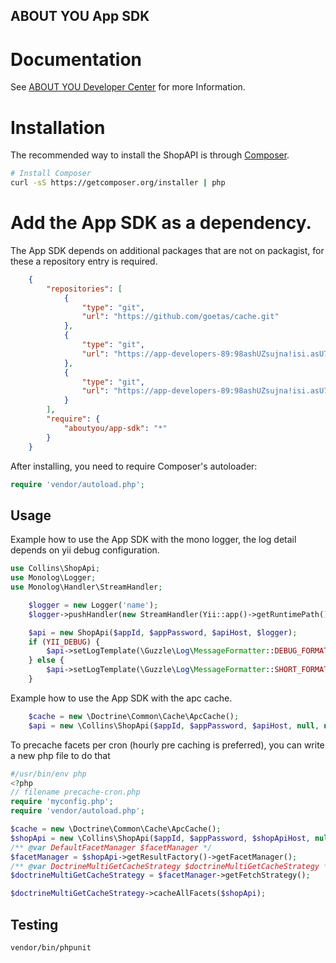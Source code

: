 ## ABOUT YOU App SDK

# Documentation

See [ABOUT YOU Developer Center](https://developer.aboutyou.de/) for more Information.

# Installation

The recommended way to install the ShopAPI is through [Composer](http://getcomposer.org).

```bash
# Install Composer
curl -sS https://getcomposer.org/installer | php
```

# Add the App SDK as a dependency.
The App SDK depends on additional packages that are not on packagist, for these a repository entry is required.

```json
    {
        "repositories": [
            {
                "type": "git",
                "url": "https://github.com/goetas/cache.git"
            },
            {
                "type": "git",
                "url": "https://app-developers-89:98ashUZsujna!isi.asU7@antevorte.codebasehq.com/public-sdks-2/php-jws.git"
            },
            {
                "type": "git",
                "url": "https://app-developers-89:98ashUZsujna!isi.asU7@antevorte.codebasehq.com/public-sdks-2/php-auth-sdk.git"
            }
        ],
        "require": {
            "aboutyou/app-sdk": "*"
        }
    }
```
After installing, you need to require Composer's autoloader:

```php
require 'vendor/autoload.php';
```

## Usage

Example how to use the App SDK with the mono logger, the log detail depends on yii debug configuration.

```php
use Collins\ShopApi;
use Monolog\Logger;
use Monolog\Handler\StreamHandler;

    $logger = new Logger('name');
    $logger->pushHandler(new StreamHandler(Yii::app()->getRuntimePath(). '/mono.log', Logger::DEBUG));

    $api = new ShopApi($appId, $appPassword, $apiHost, $logger);
    if (YII_DEBUG) {
        $api->setLogTemplate(\Guzzle\Log\MessageFormatter::DEBUG_FORMAT);
    } else {
        $api->setLogTemplate(\Guzzle\Log\MessageFormatter::SHORT_FORMAT);
    }
```

Example how to use the App SDK with the apc cache.

```php
    $cache = new \Doctrine\Common\Cache\ApcCache();
    $api = new \Collins\ShopApi($appId, $appPassword, $apiHost, null, null, $cache);
```

To precache facets per cron (hourly pre caching is preferred), you can write a new php file to do that

```php
#/usr/bin/env php
<?php
// filename precache-cron.php
require 'myconfig.php';
require 'vendor/autoload.php';

$cache = new \Doctrine\Common\Cache\ApcCache();
$shopApi = new \Collins\ShopApi($appId, $appPassword, $shopApiHost, null, null, $cache);
/** @var DefaultFacetManager $facetManager */
$facetManager = $shopApi->getResultFactory()->getFacetManager();
/** @var DoctrineMultiGetCacheStrategy $doctrineMultiGetCacheStrategy */
$doctrineMultiGetCacheStrategy = $facetManager->getFetchStrategy();

$doctrineMultiGetCacheStrategy->cacheAllFacets($shopApi);
```

## Testing

```bash
vendor/bin/phpunit
```
